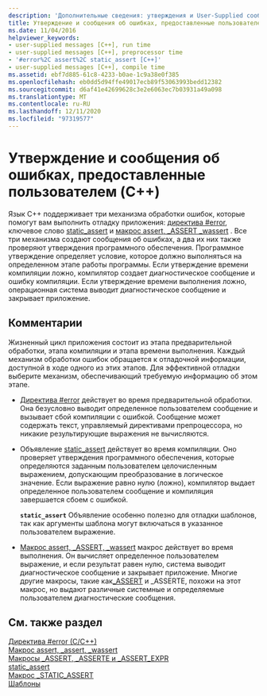 ```yaml
---
description: 'Дополнительные сведения: утверждения и User-Supplied сообщения (C++)'
title: Утверждение и сообщения об ошибках, предоставленные пользователем (C++)
ms.date: 11/04/2016
helpviewer_keywords:
- user-supplied messages [C++], run time
- user-supplied messages [C++], preprocessor time
- '#error%2C assert%2C static_assert [C++]'
- user-supplied messages [C++], compile time
ms.assetid: ebf7d885-61c8-4233-b0ae-1c9a38e0f385
ms.openlocfilehash: eb0dd5d94ffe49017ecb89f53063993bedd12382
ms.sourcegitcommit: d6af41e42699628c3e2e6063ec7b03931a49a098
ms.translationtype: MT
ms.contentlocale: ru-RU
ms.lasthandoff: 12/11/2020
ms.locfileid: "97319577"
---
```

# <a name="assertion-and-user-supplied-messages-c"></a>Утверждение и сообщения об ошибках, предоставленные пользователем (C++)

Язык C++ поддерживает три механизма обработки ошибок, которые помогут вам выполнить отладку приложения: [директива #error](../preprocessor/hash-error-directive-c-cpp.md), ключевое слово [static_assert](../cpp/static-assert.md) и [макрос assert, _ASSERT _wassert](../c-runtime-library/reference/assert-macro-assert-wassert.md) . Все три механизма создают сообщения об ошибках, а два их них также проверяют утверждения программного обеспечения. Программное утверждение определяет условие, которое должно выполняться на определенном этапе работы программы. Если утверждение времени компиляции ложно, компилятор создает диагностическое сообщение и ошибку компиляции. Если утверждение времени выполнения ложно, операционная система выводит диагностическое сообщение и закрывает приложение.

## <a name="remarks"></a>Комментарии

Жизненный цикл приложения состоит из этапа предварительной обработки, этапа компиляции и этапа времени выполнения. Каждый механизм обработки ошибок обращается к отладочной информации, доступной в ходе одного из этих этапов. Для эффективной отладки выберите механизм, обеспечивающий требуемую информацию об этом этапе.

- [Директива #error](../preprocessor/hash-error-directive-c-cpp.md) действует во время предварительной обработки. Она безусловно выводит определенное пользователем сообщение и вызывает сбой компиляции с ошибкой. Сообщение может содержать текст, управляемый директивами препроцессора, но никакие результирующие выражения не вычисляются.

- Объявление [static_assert](../cpp/static-assert.md) действует во время компиляции. Оно проверяет утверждения программного обеспечения, которые определяются заданным пользователем целочисленным выражением, допускающим преобразование в логическое значение. Если выражение равно нулю (ложно), компилятор выдает определенное пользователем сообщение и компиляция завершается сбоем с ошибкой.

   **`static_assert`** Объявление особенно полезно для отладки шаблонов, так как аргументы шаблона могут включаться в указанное пользователем выражение.

- [Макрос assert, _ASSERT, _wassert](../c-runtime-library/reference/assert-macro-assert-wassert.md) макрос действует во время выполнения. Он вычисляет определенное пользователем выражение, и если результат равен нулю, система выводит диагностическое сообщение и закрывает приложение. Многие другие макросы, такие как[_ASSERT](../c-runtime-library/reference/assert-asserte-assert-expr-macros.md) и _ASSERTE, похожи на этот макрос, но выдают различные системные и определяемые пользователем диагностические сообщения.

## <a name="see-also"></a>См. также раздел

[Директива #error (C/C++)](../preprocessor/hash-error-directive-c-cpp.md)<br/>
[Макрос assert, _assert, _wassert](../c-runtime-library/reference/assert-macro-assert-wassert.md)<br/>
[Макросы _ASSERT, _ASSERTE и _ASSERT_EXPR](../c-runtime-library/reference/assert-asserte-assert-expr-macros.md)<br/>
[static_assert](../cpp/static-assert.md)<br/>
[Макрос _STATIC_ASSERT](../c-runtime-library/reference/static-assert-macro.md)<br/>
[Шаблоны](../cpp/templates-cpp.md)
